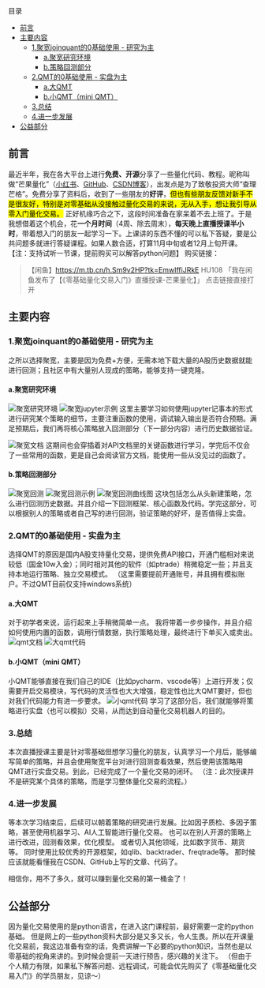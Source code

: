 目录
- [前言](#前言)
- [主要内容](#主要内容)
  - [1.聚宽joinquant的0基础使用 - 研究为主](#1聚宽joinquant的0基础使用---研究为主)
    - [a.聚宽研究环境](#a聚宽研究环境)
    - [b.策略回测部分](#b策略回测部分)
  - [2.QMT的0基础使用 - 实盘为主](#2qmt的0基础使用---实盘为主)
    - [a.大QMT](#a大qmt)
    - [b.小QMT（mini QMT）](#b小qmtmini-qmt)
  - [3.总结](#3总结)
  - [4.进一步发展](#4进一步发展)
- [公益部分](#公益部分)

## 前言
最近半年，我在各大平台上进行<b>免费、开源</b>分享了一些量化代码、教程。昵称叫做“芒果量化”（[小红书](https://www.xiaohongshu.com/user/profile/5cd95d290000000005038083)、[GitHub](https://github.com/JizhiXiang/Quant-Strategy)、[CSDN博客](https://blog.csdn.net/2401_82851462)），出发点是为了致敬投资大师“查理芒格”。免费分享了资料后，收到了一些朋友的<b>好评</b>，<mark>但也有些朋友反馈对新手不是很友好，特别是对零基础从没接触过量化交易的来说，无从入手，想让我引导从零入门量化交易。</mark>
正好机缘巧合之下，这段时间准备在家呆着不去上班了。于是我想借着这个机会，花<b>一个月时间</b>（4周、除去周末），<b>每天晚上直播授课半小时</b>，带着想入门的朋友一起学习一下。上课讲的东西不懂的可以私下答疑，要是公共问题多就进行答疑课程。如果人数合适，打算11月中旬或者12月上旬开课。
【注：支持试听一节课，提前购买可以解答python问题】
购买链接：
>【闲鱼】https://m.tb.cn/h.Sm9v2HP?tk=EmwIffiJRkE
HU108 「我在闲鱼发布了【《零基础量化交易入门》直播授课-芒果量化】」
点击链接直接打开

## 主要内容
### 1.聚宽joinquant的0基础使用 - 研究为主
之所以选择聚宽，主要是因为免费+方便，无需本地下载大量的A股历史数据就能进行回测；且社区中有大量别人现成的策略，能够支持一键克隆。
#### a.聚宽研究环境
![聚宽研究环境](imgs/聚宽研究环境.png)
![聚宽jupyter示例](imgs/聚宽jupyter示例.png)
这里主要学习如何使用jupyter记事本的形式进行研究某个策略的细节，主要注重函数的使用，调试输入输出是否符合预期。满足预期后，我们再将核心策略放入回测部分（下一部分内容）进行历史数据验证。

![聚宽文档](imgs/聚宽文档.png)
这期间也会穿插着对API文档里的关键函数进行学习，学完后不仅会了一些常用的函数，更是自己会阅读官方文档，能使用一些从没见过的函数了。

#### b.策略回测部分
![聚宽回测](imgs/聚宽回测.png)
![聚宽回测示例](imgs/聚宽回测示例.png)
![聚宽回测曲线图](imgs/聚宽回测曲线图.png)
这块包括怎么从头新建策略，怎么进行回测历史数据。并且介绍一下回测框架、核心函数及代码。学完这部分，可以根据别人的策略或者自己写的进行回测，验证策略的好坏，是否值得上实盘。

### 2.QMT的0基础使用 - 实盘为主
选择QMT的原因是国内A股支持量化交易，提供免费API接口，开通门槛相对来说较低（国金10w入金）；同时相对其他的软件（如ptrade）稍微稳定一些；并且支持本地运行策略、独立交易模式。
（这里需要提前开通账号，并且拥有模拟账户。不过QMT目前仅支持windows系统）
#### a.大QMT
对于初学者来说，运行起来上手稍微简单一点。
我将带着一步步操作，并且介绍如何使用内置的函数，调用行情数据，执行策略处理，最终进行下单买入或卖出。
![qmt文档](imgs/qmt文档.png)
![大qmt代码](imgs/大qmt代码.png)

#### b.小QMT（mini QMT）
小QMT能够直接在我们自己的IDE（比如pycharm、vscode等）上进行开发；仅需要开启交易模块，写代码的灵活性也大大增强，稳定性也比大QMT要好，但也对我们代码能力有进一步要求。
![小qmt代码](imgs/小qmt代码.png)
学习了这部分后，我们就能够将策略进行实盘（也可以模拟）交易，从而达到自动量化交易机器人的目的。
### 3.总结
本次直播授课主要是针对零基础但想学习量化的朋友，认真学习一个月后，能够编写简单的策略，并且会使用聚宽平台对进行回测查看效果，然后使用该策略用QMT进行实盘交易。到此，已经完成了一个量化交易的闭环。
（注：此次授课并不是研究某个具体的策略，而是学习整体量化交易的流程。）
### 4.进一步发展
等本次学习结束后，后续可以朝着策略的研究进行发展。比如因子质检、多因子策略，甚至使用机器学习、AI人工智能进行量化交易。
也可以在别人开源的策略上进行改进，回测看效果，优化模型。
或者切入其他领域，比如数字货币、期货等。
同时使用比较优秀的开源框架，如qlib、backtrader、freqtrade等。
那时候应该就能看懂我在CSDN、GitHub上写的文章、代码了。

相信你，用不了多久，就可以赚到量化交易的第一桶金了！

## 公益部分
因为量化交易使用的是python语言，在进入这门课程前，最好需要一定的python基础。
但是网上的一些python资料大部分是又多又长，令人生畏。所以在开课量化交易前，我这边准备有空的话，免费讲解一下必要的python知识，当然也是以零基础的视角来讲的。到时候会提前一天进行预告，感兴趣的关注下。
（但由于个人精力有限，如果私下解答问题、远程调试，可能会优先购买了《零基础量化交易入门》的学员朋友，见谅～）
